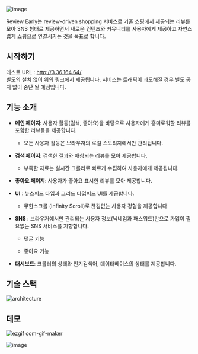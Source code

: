 ![image](https://user-images.githubusercontent.com/38336997/107942087-18813880-6fce-11eb-9a4f-c20c4d79ab8d.png)

Review Early는 review-driven shopping 서비스로 기존 쇼핑에서 제공되는 리뷰를 모아 SNS 형태로 제공하면서 새로운 컨텐츠와 커뮤니티를 사용자에게 제공하고 자연스럽게 쇼핑으로 연결시키는 것을 목표로 합니다. 



## 시작하기

테스트 URL : http://3.36.164.64/ <br>
별도의 설치 없이 위의 링크에서 제공됩니다. 서비스는 트래픽이 과도해질 경우 별도 공지 없이 중단 될 예정입니다.



## 기능 소개



* __메인 페이지__: 사용자 활동(검색, 좋아요)을 바탕으로 사용자에게 흥미로워할 리뷰를 포함한 리뷰들을 제공합니다.

  * 모든 사용자 활동은 브라우저의 로컬 스토리지에서만 관리됩니다.

* __검색 페이지__: 검색한 결과와 매칭되는 리뷰를 모아 제공합니다.

  * 부족한 자료는 실시간 크롤러로 빠르게 수집하여 사용자에게 제공됩니다.

* __좋아요 페이지__: 사용자가 좋아요 표시한 리뷰를 모아 제공합니다.

* __UI__ : 뉴스피드 타입과 그리드 타입피드 UI를 제공합니다.

  * 무한스크롤 (Infinity Scroll)로 끊김없는 사용자 경험을 제공합니다

* __SNS__ : 브라우저에서만 관리되는 사용자 정보(닉네임과 패스워드)만으로 가입이 필요없는 SNS 서비스를 지향합니다.

  * 댓글 기능

  * 좋아요 기능

* __대시보드__: 크롤러의 상태와 인기검색어, 데이터베이스의 상태를 제공합니다.


    

## 기술 스택

![architecture](https://user-images.githubusercontent.com/38336997/107941173-a6f4ba80-6fcc-11eb-9cf9-a03cdba5d6a2.PNG)



## 데모

![ezgif com-gif-maker](https://user-images.githubusercontent.com/38336997/108310646-0df5b780-71f7-11eb-8873-6414a0030ddf.gif)

![image](https://user-images.githubusercontent.com/38336997/108310772-4ac1ae80-71f7-11eb-9538-f44f3c9fc4e2.png)


